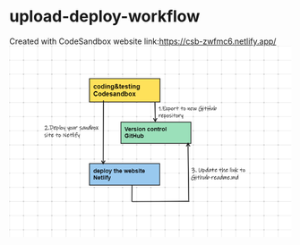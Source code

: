 # upload-deploy-workflow
Created with CodeSandbox
website link:https://csb-zwfmc6.netlify.app/
<br>
<img src="https://github.com/zoewang7512/upload-deploy-workflow/blob/main/src/workflow.png" />

